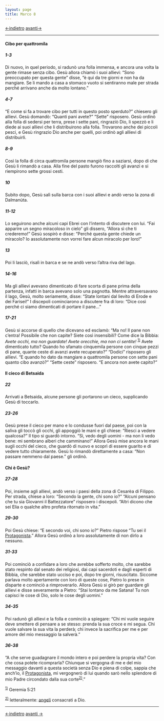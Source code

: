 ```yaml
---
layout: page
title: Marco 8
---
```


[<-indietro](Mc07.html)  [avanti->](Mc09.html)
 
 ------------------------------------------------------------------------
 
#### Cibo per quattromila

##### 1-3

Di nuovo, in quel periodo, si radunò una folla immensa, e ancora una volta la gente rimase senza cibo. Gesù allora chiamò i suoi allievi: “Sono preoccupato per questa gente” disse, “è qui da tre giorni e non ha da mangiare. Se li mando a casa a stomaco vuoto si sentiranno male per strada perché arrivano anche da molto lontano.”

##### 4-7

“E come si fa a trovare cibo per tutti in questo posto sperduto?” chiesero gli allievi. Gesù domandò: “Quanti pani avete?” “Sette” risposero. Gesù ordinò alla folla di sedersi per terra, prese i sette pani, ringraziò Dio, li spezzò e li diede ai suoi allievi che li distribuirono alla folla. Trovarono anche dei piccoli pesci, e Gesù ringrazio Dio anche per quelli, poi ordinò agli allievi di distribuirli.

##### 8-9

Così la folla di circa quattromila persone mangiò fino a saziarsi, dopo di che Gesù li rimandò a casa. Alla fine del pasto furono raccolti gli avanzi e si riempirono sette grossi cesti.

##### 10

Subito dopo, Gesù salì sulla barca con i suoi allievi e andò verso la zona di Dalmanùta.

##### 11-12

Lo seguirono anche alcuni capi Ebrei con l’intento di discutere con lui. “Fai apparire un segno miracoloso in cielo” gli dissero, “Allora sì che ti crederemo!” Gesù sospirò e disse: “Perché questa gente chiede un miracolo? Io assolutamente non vorrei fare alcun miracolo per loro!”

##### 13

Poi li lasciò, risalì in barca e se ne andò verso l’altra riva del lago.

##### 14-16

Ma gli allievi avevano dimenticato di fare scorta di pane prima della partenza, infatti in barca avevano solo una pagnotta. Mentre attraversavano il lago, Gesù, molto seriamente, disse: “State lontani dal lievito di Erode e dei Farisei!” I discepoli cominciarono a discutere fra di loro: “Dice così perché ci siamo dimenticati di portare il pane…”

##### 17-21

Gesù si accorse di quello che dicevano ed esclamò: “Ma no! Il pane non c’entra! Possibile che non capite? Siete così insensibili? Come dice la Bibbia: *Avete occhi, ma non guardate! Avete orecchie, ma non ci sentite!* <sup><a href="#fn__1" id="fnt__1" class="fn_top">1)</a></sup> Avete dimenticato tutto? Quando ho sfamato cinquemila persone con cinque pezzi di pane, quante ceste di avanzi avete recuperato?” “Dodici” risposero gli allievi. “E quando ho dato da mangiare a quattromila persone con sette pani quanto cibo avanzò?” “Sette ceste” risposero. “E ancora non avete capito?”

#### Il cieco di Betsaida

##### 22

Arrivati a Betsaida, alcune persone gli portarono un cieco, supplicando Gesù di toccarlo.

##### 23-26

Gesù prese il cieco per mano e lo condusse fuori dal paese, poi con la saliva gli toccò gli occhi, gli appoggiò le mani e gli chiese: “Riesci a vedere qualcosa?” Il tipo si guardò intorno. “Sì, vedo degli uomini - ma non li vedo bene: mi sembrano alberi che camminano!” Allora Gesù mise ancora le mani sugli occhi del cieco, che guardò di nuovo e scoprì di essere guarito e di vedere tutto chiaramente. Gesù lo rimandò direttamente a casa: “Non passare nemmeno dal paese.” gli ordinò.

#### Chi è Gesù?

##### 27-28

Poi, insieme agli allievi, andò verso i paesi della zona di Cesarèa di Filippo. Per strada, chiese a loro: “Secondo la gente, chi sono io?” “Alcuni pensano che tu sia Giovanni il Battezzatore” risposero i discepoli. “Altri dicono che sei Elia o qualche altro profeta ritornato in vita.”

##### 29-30

Poi Gesù chiese: “E secondo voi, chi sono io?” Pietro rispose “Tu sei il <a href="http://www.pachialu.it/doku/doku.php?id=glossario#messia" class="wikilink1" title="glossario">Protagonista</a>.” Allora Gesù ordinò a loro assolutamente di non dirlo a nessuno.

##### 31-33

Poi cominciò a confidare a loro che avrebbe sofferto molto, che sarebbe stato respinto dal senato dei religiosi, dai capi sacerdoti e dagli esperti di Bibbia, che sarebbe stato ucciso e poi, dopo tre giorni, risuscitato. Siccome parlava molto apertamente con loro di queste cose, Pietro lo prese in disparte e cominciò a rimproverarlo. Allora Gesù si girò per guardare gli allievi e disse severamente a Pietro: “Stai lontano da me Satana! Tu non capisci le cose di Dio, solo le cose degli uomini.”

##### 34-35

Poi radunò gli allievi e la folla e cominciò a spiegare: “Chi mi vuole seguire deve smettere di pensare a se stesso: prenda la sua croce e mi segua. Chi vuole salvare la sua vita la perderà; chi invece la sacrifica per me e per amore del mio messaggio la salverà.”

##### 36-38

“A che serve guadagnare il mondo intero e poi perdere la propria vita? Con che cosa potete ricomprarla? Chiunque si vergogna di me e del mio messaggio davanti a questa società senza Dio e piena di colpe, sappia che anch’io, il <a href="http://www.pachialu.it/doku/doku.php?id=glossario#messia" class="wikilink1" title="glossario">Protagonista</a>, mi vergognerò di lui quando sarò nello splendore di mio Padre circondato dalla sua corte<sup><a href="#fn__2" id="fnt__2" class="fn_top">2)</a></sup>.”

<sup><a href="#fnt__1" id="fn__1" class="fn_bot">1)</a></sup> Geremia 5:21

<sup><a href="#fnt__2" id="fn__2" class="fn_bot">2)</a></sup> letteralmente: <a href="http://www.pachialu.it/doku/doku.php?id=glossario#angelo" class="wikilink1" title="glossario">angeli</a> consacrati a Dio.


------------------------------------------------------------------------
[<-indietro](Mc07.html) [avanti ->](Mc09.html)
